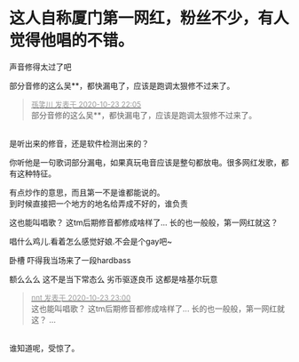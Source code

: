 # 这人自称厦门第一网红，粉丝不少，有人觉得他唱的不错。


声音修得太过了吧

部分音修的这么吴**，都快漏电了，应该是跑调太狠修不过来了。

<div class="quote"><blockquote><font size="2"><a href="https://www.hostloc.com/forum.php?mod=redirect&amp;goto=findpost&amp;pid=9343587&amp;ptid=757779" target="_blank"><font color="#999999">孫笑川 发表于 2020-10-23 22:05</font></a></font><br />
部分音修的这么吴**，都快漏电了，应该是跑调太狠修不过来了。</blockquote></div><br />
是听出来的修音，还是软件检测出来的？

你听他是一句歌词部分漏电，如果真玩电音应该是整句都放电。很多网红发歌，都有这种特征。

有点炒作的意思，而且第一不是谁都能说的。<br />
到时候直接把一个地方的地名给弄成不好的，谁负责<img src="static/image/smiley/default/sweat.gif" smilieid="10" border="0" alt="" />

这也能叫唱歌？ 这tm后期修音都修成啥样了... 长的也一般般，第一网红就这？<img src="static/image/smiley/yct/011.gif" smilieid="33" border="0" alt="" /><img id="aimg_rmmNf" onclick="zoom(this, this.src, 0, 0, 0)" class="zoom" src="https://cdn.jsdelivr.net/gh/hishis/forum-master/public/images/patch.gif" onmouseover="img_onmouseoverfunc(this)" onload="thumbImg(this)" border="0" alt="" />

唱什么鸡儿.看着怎么感觉好娘.不会是个gay吧~

卧槽 吓得我当场来了一段hardbass

额么么么 这不是当下常态么 劣币驱逐良币 这都是啥基尔玩意

<div class="quote"><blockquote><font size="2"><a href="https://www.hostloc.com/forum.php?mod=redirect&amp;goto=findpost&amp;pid=9343751&amp;ptid=757779" target="_blank"><font color="#999999">nnt 发表于 2020-10-23 23:00</font></a></font><br />
这也能叫唱歌？ 这tm后期修音都修成啥样了... 长的也一般般，第一网红就这？ ...</blockquote></div><br />
谁知道呢，受惊了。
